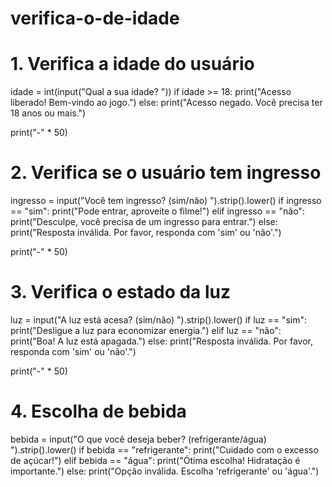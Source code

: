 # verifica-o-de-idade

# 1. Verifica a idade do usuário
idade = int(input("Qual a sua idade? "))
if idade >= 18:
    print("Acesso liberado! Bem-vindo ao jogo.")
else:
    print("Acesso negado. Você precisa ter 18 anos ou mais.")

print("-" * 50)

# 2. Verifica se o usuário tem ingresso
ingresso = input("Você tem ingresso? (sim/não) ").strip().lower()
if ingresso == "sim":
    print("Pode entrar, aproveite o filme!")
elif ingresso == "não":
    print("Desculpe, você precisa de um ingresso para entrar.")
else:
    print("Resposta inválida. Por favor, responda com 'sim' ou 'não'.")

print("-" * 50)

# 3. Verifica o estado da luz
luz = input("A luz está acesa? (sim/não) ").strip().lower()
if luz == "sim":
    print("Desligue a luz para economizar energia.")
elif luz == "não":
    print("Boa! A luz está apagada.")
else:
    print("Resposta inválida. Por favor, responda com 'sim' ou 'não'.")

print("-" * 50)

# 4. Escolha de bebida
bebida = input("O que você deseja beber? (refrigerante/água) ").strip().lower()
if bebida == "refrigerante":
    print("Cuidado com o excesso de açúcar!")
elif bebida == "água":
    print("Ótima escolha! Hidratação é importante.")
else:
    print("Opção inválida. Escolha 'refrigerante' ou 'água'.")
